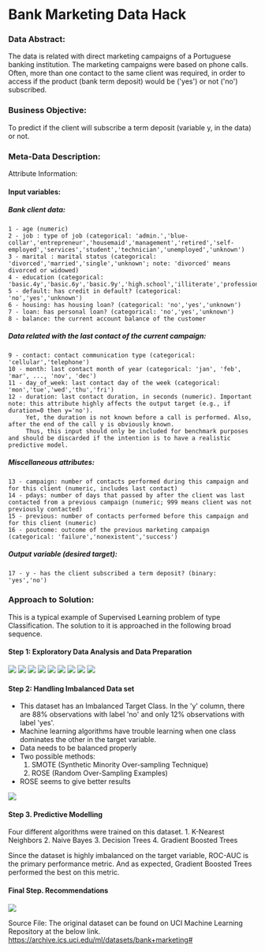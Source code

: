 # Bank Marketing Data Hack

### Data Abstract: 
The data is related with direct marketing campaigns of a Portuguese banking institution.
The marketing campaigns were based on phone calls. Often, more than one contact to the same client was required, 
in order to access if the product (bank term deposit) would be ('yes') or not ('no') subscribed.

### Business Objective: 
To predict if the client will subscribe a term deposit (variable y, in the data) or not.

### Meta-Data Description:
Attribute Information:

#### Input variables:
##### Bank client data:
    1 - age (numeric)
    2 - job : type of job (categorical: 'admin.','blue-collar','entrepreneur','housemaid','management','retired','self-employed','services','student','technician','unemployed','unknown')
    3 - marital : marital status (categorical: 'divorced','married','single','unknown'; note: 'divorced' means divorced or widowed)
    4 - education (categorical: 'basic.4y','basic.6y','basic.9y','high.school','illiterate','professional.course','university.degree','unknown')
    5 - default: has credit in default? (categorical: 'no','yes','unknown')
    6 - housing: has housing loan? (categorical: 'no','yes','unknown')
    7 - loan: has personal loan? (categorical: 'no','yes','unknown')
    8 - balance: the current account balance of the customer

##### Data related with the last contact of the current campaign:
    9 - contact: contact communication type (categorical: 'cellular','telephone') 
    10 - month: last contact month of year (categorical: 'jan', 'feb', 'mar', ..., 'nov', 'dec')
    11 - day_of_week: last contact day of the week (categorical: 'mon','tue','wed','thu','fri')
    12 - duration: last contact duration, in seconds (numeric). Important note: this attribute highly affects the output target (e.g., if duration=0 then y='no'). 
         Yet, the duration is not known before a call is performed. Also, after the end of the call y is obviously known. 
         Thus, this input should only be included for benchmark purposes and should be discarded if the intention is to have a realistic predictive model.

##### Miscellaneous attributes:
    13 - campaign: number of contacts performed during this campaign and for this client (numeric, includes last contact)
    14 - pdays: number of days that passed by after the client was last contacted from a previous campaign (numeric; 999 means client was not previously contacted)
    15 - previous: number of contacts performed before this campaign and for this client (numeric)
    16 - poutcome: outcome of the previous marketing campaign (categorical: 'failure','nonexistent','success')


##### Output variable (desired target):
    17 - y - has the client subscribed a term deposit? (binary: 'yes','no')

### Approach to Solution:
This is a typical example of Supervised Learning problem of type Classification. The solution to it is approached in the following broad sequence.
#### Step 1: Exploratory Data Analysis and Data Preparation

![](.README_images/Data_Preparation_Slide_1.png)
![](.README_images/Data_Preparation_Slide_2.png)
![](.README_images/Data_Preparation_Slide_3.png)
![](.README_images/Data_Preparation_Slide_4.png)
![](.README_images/Data_Preparation_Slide_5.png)
![](.README_images/Data_Preparation_Slide_6.png)
![](.README_images/Data_Preparation_Slide_7.png)
![](.README_images/Data_Preparation_Slide_8.png)
![](.README_images/Data_Preparation_Slide_9.png)

#### Step 2: Handling Imbalanced Data set
* This dataset has an Imbalanced Target Class. In the 'y' column, there are 88% observations with label 'no' and only 12% observations with label 'yes'. 
* Machine learning algorithms have trouble learning when one class dominates the other in the target variable. 
* Data needs to be balanced properly
* Two possible methods: 
    1. SMOTE (Synthetic Minority Over-sampling Technique)
    2. ROSE (Random Over-Sampling Examples)
* ROSE seems to give better results

![](.README_images/Handling_Imbalance_Slide.png)

#### Step 3. Predictive Modelling
Four different algorithms were trained on this dataset.
    1. K-Nearest Neighbors
    2. Naive Bayes
    3. Decision Trees
    4. Gradient Boosted Trees 
    
Since the dataset is highly imbalanced on the target variable, ROC-AUC is the primary performance metric.
And as expected, Gradient Boosted Trees performed the best on this metric.

#### Final Step. Recommendations

![](.README_images/Recommendation_Slide.png)

Source File:
The original dataset can be found on UCI Machine Learning Repository at the below link.
https://archive.ics.uci.edu/ml/datasets/bank+marketing#







